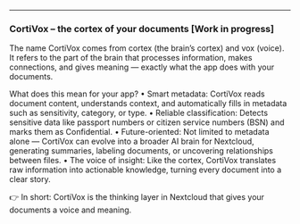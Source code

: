 ---

### CortiVox – the cortex of your documents [Work in progress]

The name CortiVox comes from cortex (the brain’s cortex) and vox (voice). It refers to the part of the brain that processes information, makes connections, and gives meaning — exactly what the app does with your documents.

What does this mean for your app?
	•	Smart metadata: CortiVox reads document content, understands context, and automatically fills in metadata such as sensitivity, category, or type.
	•	Reliable classification: Detects sensitive data like passport numbers or citizen service numbers (BSN) and marks them as Confidential.
	•	Future-oriented: Not limited to metadata alone — CortiVox can evolve into a broader AI brain for Nextcloud, generating summaries, labeling documents, or uncovering relationships between files.
	•	The voice of insight: Like the cortex, CortiVox translates raw information into actionable knowledge, turning every document into a clear story.

👉 In short: CortiVox is the thinking layer in Nextcloud that gives your documents a voice and meaning.
